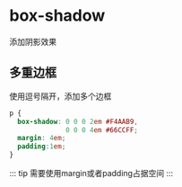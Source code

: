 # box-shadow
添加阴影效果

## 多重边框
使用逗号隔开，添加多个边框
```CSS
p {
  box-shadow: 0 0 0 2em #F4AAB9,
              0 0 0 4em #66CCFF;
  margin: 4em;
  padding:1em;
}
```
::: tip
需要使用margin或者padding占据空间
:::